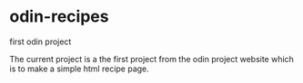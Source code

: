 # odin-recipes
first odin project

The current project is a the first project from the odin project website which is to make a simple html recipe page. 
